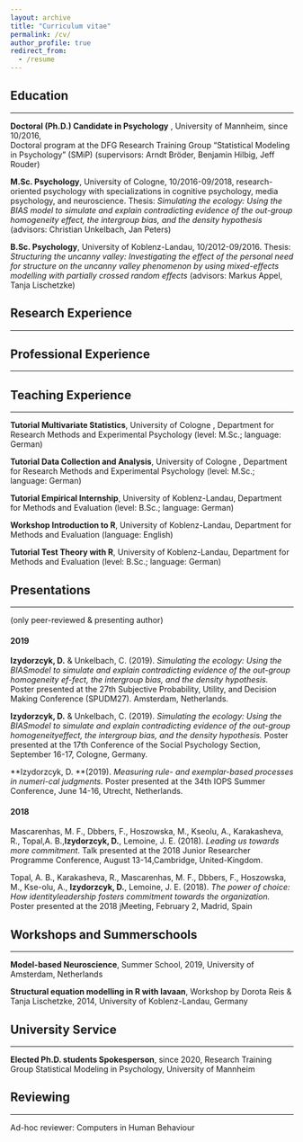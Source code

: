 ```yaml
---
layout: archive
title: "Curriculum vitae"
permalink: /cv/
author_profile: true
redirect_from:
  - /resume
---
```


## Education
***

**Doctoral (Ph.D.) Candidate in Psychology** , University of Mannheim, since 10/2016,  
Doctoral program at the DFG Research Training Group “Statistical Modeling in Psychology” (SMiP) (supervisors: Arndt Bröder, Benjamin Hilbig, Jeff Rouder)

**M.Sc. Psychology**, University of Cologne, 10/2016-09/2018, research-oriented psychology with specializations in cognitive psychology, media psychology, and neuroscience. Thesis: _Simulating the ecology: Using the BIAS model to simulate and explain contradicting evidence of the out-group homogeneity effect, the intergroup bias, and the density hypothesis_  (advisors: Christian Unkelbach, Jan Peters)

**B.Sc. Psychology**, University of Koblenz-Landau, 10/2012-09/2016.
Thesis: _Structuring the uncanny valley: Investigating the effect of the personal need for structure on the uncanny valley phenomenon by using mixed-effects modelling with partially  crossed random effects_  (advisors: Markus Appel, Tanja Lischetzke)
 
## Research Experience
***

## Professional Experience
***

## Teaching Experience
***


**Tutorial Multivariate Statistics**, University of Cologne , Department for Research Methods and Experimental Psychology (level: M.Sc.; language: German)
 
**Tutorial Data Collection and Analysis**, University of Cologne , Department for Research Methods and Experimental Psychology  (level: M.Sc.; language: German)

**Tutorial Empirical Internship**, University of Koblenz-Landau, Department for Methods and Evaluation (level: B.Sc.; language: German)

**Workshop Introduction to R**, University of Koblenz-Landau, Department for Methods and Evaluation (language: English)

**Tutorial Test Theory with R**, University of Koblenz-Landau, Department for Methods and Evaluation (level: B.Sc.; language: German)


## Presentations
***
(only peer-reviewed & presenting author)

#### 2019

**Izydorzcyk,  D.** & Unkelbach,  C. (2019). *Simulating the ecology:  Using the BIASmodel to simulate and explain contradicting evidence of the out-group homogeneity ef-fect, the intergroup bias, and the density hypothesis.*  Poster presented at the 27th Subjective Probability, Utility, and Decision Making Conference (SPUDM27). Amsterdam, Netherlands.

**Izydorzcyk,  D.** & Unkelbach,  C. (2019). *Simulating the ecology:  Using the BIASmodel  to  simulate  and  explain  contradicting  evidence  of  the  out-group  homogeneityeffect, the intergroup bias, and the density hypothesis.*  Poster presented at the 17th Conference of the Social Psychology Section, September 16-17, Cologne, Germany.

**Izydorzcyk,  D. **(2019). *Measuring  rule-  and  exemplar-based  processes  in  numeri-cal judgments.*  Poster presented at the 34th IOPS Summer Conference, June 14-16, Utrecht, Netherlands.


#### 2018


Mascarenhas, M. F., Dbbers, F., Hoszowska, M., Kseolu, A., Karakasheva, R., Topal,A. B.,**Izydorzcyk, D.**, Lemoine, J. E. (2018). *Leading us towards more commitment*. Talk presented at the 2018 Junior Researcher Programme Conference, August 13-14,Cambridge, United-Kingdom.

Topal, A. B., Karakasheva, R., Mascarenhas, M. F., Dbbers, F., Hoszowska, M., Kse-olu, A., **Izydorzcyk, D.**, Lemoine, J. E. (2018). *The power of choice:  How identityleadership fosters commitment towards the organization.*  Poster presented at the 2018 jMeeting, February 2, Madrid, Spain

## Workshops and Summerschools
***

**Model-based Neuroscience**, Summer School, 2019, University of Amsterdam, Netherlands

**Structural equation modelling in R with lavaan**, Workshop by Dorota Reis & Tanja Lischetzke, 2014, University of Koblenz-Landau, Germany



## University Service
***

**Elected Ph.D. students Spokesperson**, since 2020, Research Training Group Statistical Modeling in Psychology, University of Mannheim

## Reviewing
***
Ad-hoc reviewer:  Computers in Human Behaviour



